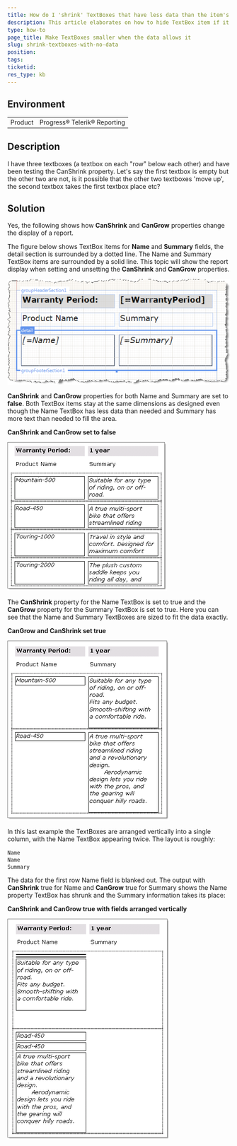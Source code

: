 ```yaml
---
title: How do I 'shrink' TextBoxes that have less data than the item's dimensions can accommodate?
description: This article elaborates on how to hide TextBox item if it has no data or how to shrink it if the data is less than what the item can accommodate
type: how-to
page_title: Make TextBoxes smaller when the data allows it
slug: shrink-textboxes-with-no-data
position: 
tags: 
ticketid: 
res_type: kb
---
```


## Environment
<table>
	<tr>
		<td>Product</td>
		<td>Progress® Telerik® Reporting </td>
	</tr>
</table>

## Description
I have three textboxes (a textbox on each "row" below each other) and have been testing the CanShrink property. Let's say the first textbox is empty but the other two are not, is it possible that the other two textboxes 'move up', the second textbox takes the first textbox place etc?

## Solution
Yes, the following shows how **CanShrink** and **CanGrow** properties change the display of a report.

The figure below shows TextBox items for **Name** and **Summary** fields, the detail section is surrounded by a dotted line. The Name and Summary TextBox items are surrounded by a solid line. This topic will show the report display when setting and unsetting the **CanShrink** and **CanGrow** properties.

![FAQ4](resources/FAQ4.png)

**CanShrink** and **CanGrow** properties for both Name and Summary are set to **false**. Both TextBox items stay at the same dimensions as designed even though the Name TextBox has less data than needed and Summary has more text than needed to fill the area. 

**CanShrink and CanGrow set to false**

![FAQ5](resources/FAQ5.png)

The **CanShrink** property for the Name TextBox is set to true and the **CanGrow** property for the Summary TextBox is set to true.  Here you can see that the Name and Summary TextBoxes are sized to fit the data exactly.

**CanGrow and CanShrink set true**

![FAQ6](resources/FAQ6.png)

In this last example the TextBoxes are arranged vertically into a single column, with the Name TextBox appearing twice. The layout is roughly:
```
Name
Name
Summary
```

The data for the first row Name field is blanked out. The output with  **CanShrink** true for Name and **CanGrow** true for Summary shows the Name property TextBox has shrunk and the Summary information takes its place:

**CanShrink and CanGrow true with fields arranged vertically**

![FAQ7](resources/FAQ7.png)
